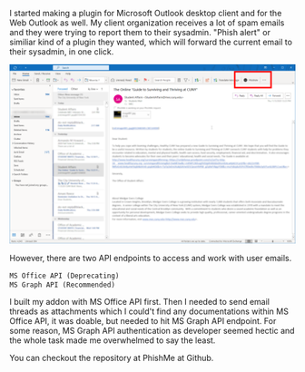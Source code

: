 I started making a plugin for Microsoft Outlook desktop client and for the Web Outlook as well. My client organization receives a lot of spam emails and they were trying to report them to their sysadmin. "Phish alert" or similiar kind of a plugin they wanted, which will forward the current email to their sysadmin, in one click.

![Tux, the Linux mascot](https://raw.githubusercontent.com/ovebepari/ovebepari.github.io/d48d140a0c1a77d2a50757c07884ba169701a07a/post_images/2021/Mar/single_click_PhishMe.png)

However, there are two API endpoints to access and work with user emails.

    MS Office API (Deprecating)
    MS Graph API (Recommended)

I built my addon with MS Office API first. Then I needed to send email threads as attachments which I could't find any documentations within MS Office API, it was doable, but needed to hit MS Graph API endpoint. For some reason, MS Graph API authentication as developer seemed hectic and the whole task made me overwhelmed to say the least.

You can checkout the repository at PhishMe at Github.
